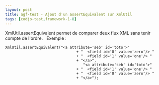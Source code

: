 ```yaml
---
layout: post
title: agf-test - Ajout d'un assertEquivalent sur XmlUtil
tags: [codjo-test,framework-1-8]
---
```

XmlUtil.assertEquivalent permet de comparer deux flux XML sans tenir compte de l'ordre.
&nbsp;
Exemple :
&nbsp;
```
XmlUtil.assertEquivalent("<a attribute='seb' id='toto'>"
                                + "  <field id='0' value='zero'/> "
                                + "  <field id='1' value='one'/> "
                                + "</a>",
                                   "<a attribute='seb' id='toto'>"
                                + "  <field id='1' value='one'/> "
                                + "  <field id='0' value='zero'/> "
                                + "</a>");
```